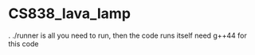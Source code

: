 # CS838_lava_lamp
. ./runner is all you need to run, then the code runs itself need g++44 for this code
